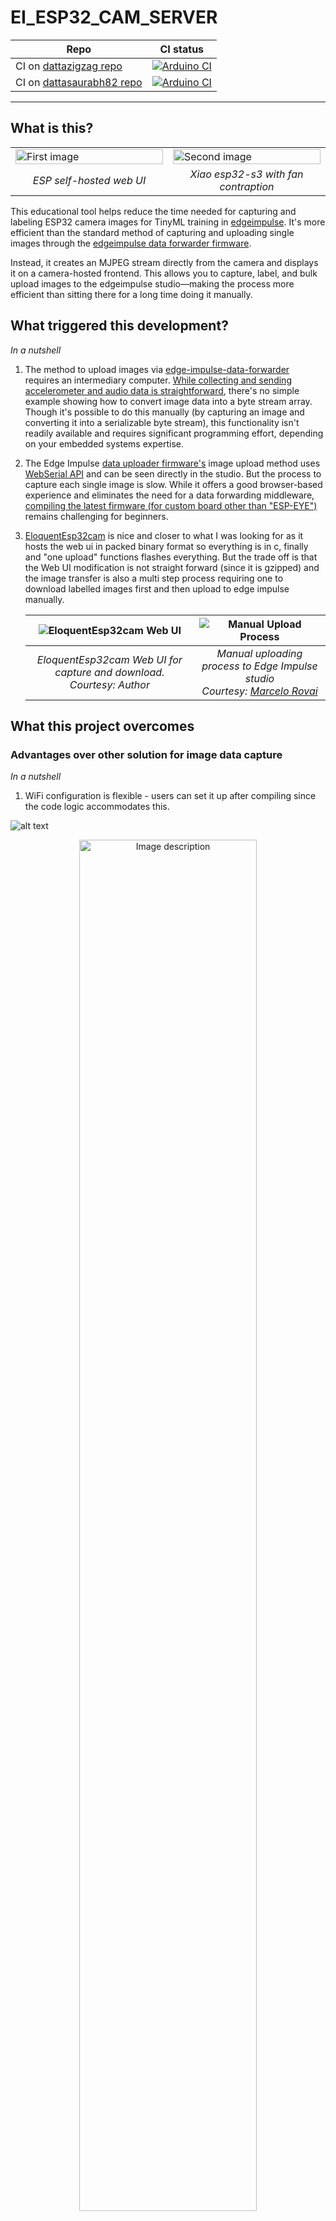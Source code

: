 # EI_ESP32_CAM_SERVER

| Repo | CI status |
|------|-----------|
| CI on [dattazigzag repo](https://github.com/dattazigzag/EI_ESP32_CAM_SERVER) | [![Arduino CI](https://github.com/dattazigzag/EI_ESP32_CAM_SERVER/actions/workflows/arduino-ci.yml/badge.svg)](https://github.com/dattazigzag/EI_ESP32_CAM_SERVER/actions/workflows/arduino-ci.yml) |
| CI on [dattasaurabh82 repo](https://github.com/dattasaurabh82/EI_ESP32_CAM_SERVER) | [![Arduino CI](https://github.com/dattasaurabh82/EI_ESP32_CAM_SERVER/actions/workflows/arduino-ci.yml/badge.svg)](https://github.com/dattasaurabh82/EI_ESP32_CAM_SERVER/actions/workflows/arduino-ci.yml) |

---

## What is this?

<table>
  <tr>
    <td width="50%"><img src="assets/Screenshot 2025-02-11 at 02.08.08.png" width="100%" alt="First image"></td>
    <td width="50%"><img src="assets/PXL_20250224_233042468.PORTRAIT.jpg" width="100%" alt="Second image"></td>
  </tr>
  <tr>
    <td width="50%" align="center"><em>ESP self-hosted web UI</em></td>
    <td width="50%" align="center"><em>Xiao esp32-s3 with fan contraption</em></td>
  </tr>
</table>

This educational tool helps reduce the time needed for capturing and labeling ESP32 camera images for TinyML training in [edgeimpulse](https://docs.edgeimpulse.com/reference). It's more efficient than the standard method of capturing and uploading single images through the [edgeimpulse data forwarder firmware](https://github.com/edgeimpulse/firmware-espressif-esp32).

Instead, it creates an MJPEG stream directly from the camera and displays it on a camera-hosted frontend. This allows you to capture, label, and bulk upload images to the edgeimpulse studio—making the process more efficient than sitting there for a long time doing it manually.

## What triggered this development?

_In a nutshell_

1. The method to upload images via [edge-impulse-data-forwarder](https://docs.edgeimpulse.com/docs/tools/edge-impulse-cli/cli-data-forwarder) requires an intermediary computer. [While collecting and sending accelerometer and audio data is straightforward](https://docs.edgeimpulse.com/docs/tools/edge-impulse-cli/cli-data-forwarder), there's no simple example showing how to convert image data into a byte stream array. Though it's possible to do this manually (by capturing an image and converting it into a serializable byte stream), this functionality isn't readily available and requires significant programming effort, depending on your embedded systems expertise.
2. The Edge Impulse [data uploader firmware's](https://docs.edgeimpulse.com/docs/edge-ai-hardware/mcu/espressif-esp32) image upload method uses [WebSerial API](https://developer.mozilla.org/en-US/docs/Web/API/Web_Serial_API) and can be seen directly in the studio. But the process to capture each single image is slow. While it offers a good browser-based experience and eliminates the need for a data forwarding middleware, [compiling the latest firmware (for custom board other than "ESP-EYE")](https://github.com/edgeimpulse/firmware-espressif-esp32) remains challenging for beginners.
3. [EloquentEsp32cam](https://eloquentarduino.com/posts/esp32-cam-object-detection) is nice and closer to what I was looking for as it hosts the web ui in packed binary format so everything is in c, finally and "one upload" functions flashes everything. But the trade off is that the Web UI modification is not straight forward (since it is gzipped) and the image transfer is also a multi step process requiring one to download labelled images first and then upload to edge impulse manually.

   | ![EloquentEsp32cam Web UI](assets/EloqUI.png) | ![Manual Upload Process](assets/manual_upload_process.png) |
   |:-------------------------------------------:|:----------------------------------------------------------:|
   | *EloquentEsp32cam Web UI for capture and download. <br>Courtesy: Author* | *Manual uploading process to Edge Impulse studio<br>Courtesy: [Marcelo Rovai](https://gravatar.com/mjrovai)* |

## What this project overcomes

### Advantages over other solution for image data capture

_In a nutshell_

1. WiFi configuration is flexible - users can set it up after compiling since the code logic accommodates this.

![alt text](<assets/Slide 16_9 - 2.png>)

<p align="center">
  <img src="assets/ScreenRecording2025-02-25at22.24.14-ezgif.com-video-to-gif-converter.gif" width="75%" alt="Image description"><br>
  <em>Configuring wifi from the Web UI</em>
</p>

> It will automatically show up, i.e. the ESP will go to AP mode and provide this captive portal like experience, if it fails to connect to any wifi from it's memory (or if the wifi memory doesn't exist yet)

<br> <br>
<img src="assets/Screenshot 2025-02-25 at 22.26.18.png" width="35%" alt="Image description">

> Once the esp32 connects, you will see this in Serial as you get re-directed to the main dashboard.

2. Multiple WiFi networks can be stored and persist between reboots, allowing seamless use across different locations without reconfiguring.
3. Stream can be started, stopped, and snapshots can be captured even while streaming is paused.
4. Supports both single snapshots and automatic multiple image capture.

<p align="center">
  <img src="assets/Screen Recording 2025-02-25 at 22.57.31.gif" width="75%" alt="Image description"><br>
  <em>Start/Stop stream and various capture modes demo</em>
</p>

5. Images can be labeled and downloaded in groups for manual upload to Edge Impulse, if preferred.
6. Uploads directly to Edge Impulse through the Web UI (the core purpose of this project). Edge Impulse API credentials persist between reboots.
7. Automatically updates Edge Impulse project settings for object detection if needed.

![alt text](assets/ScreenRecording2025-02-25at23.09.52.gif)

1. Images are stored in the browser session rather than Flash or RAM.
2. Features an attractive UI with both light and dark modes.
3. UI is easily modifiable through HTML and CSS updates, though re-flashing is required. See instructions below.

---

<details>
   <summary> 1. Hardware</summary>
  
   ## Hardware Setup
  
   Tested on: [XIAO_ESP32S3](https://wiki.seeedstudio.com/xiao_esp32s3_getting_started/)
   Testing on: [AI_THINKER_CAM](https://docs.ai-thinker.com/en/esp32-cam)

   <br>

> The XIAO_ESP32S3 gets very hot when streaming MJPEG as stated [here](https://wiki.seeedstudio.com/xiao_esp32s3_camera_usage/#project-ii-video-streaming)

![alt text](<assets/Screenshot 2025-02-18 at 23.54.35.png>)

So I added a beefy cooper heat sink used in raspberry PIs and not the cheap aluminium ones and thought maybe I should just give it some air 💨

![alt text](<assets/Screenshot 2025-02-18 at 23.56.44.png>)

**But then how do I put it in as I like things to be organized and in place?**

So, I designed a cooling contraption for better air flow ...
And, additionally it holds everything together and also has a modular gorilla arm screw adapter.

| **Before** turning **ON** the fans | **After** turning **ON** the fans |
|:----------------------------------:|:---------------------------------:|
| ![Before turning on fans](<assets/Screenshot 2025-02-19 at 00.06.46.png>) | ![After turning on fans](<assets/Screenshot 2025-02-19 at 00.07.25.png>) |

Two points to note here:

1.  The OV5640 camera also gets 🥵.

   > !! Plan to fix that in next iteration

   <img src="assets/Screenshot 2025-02-19 at 00.13.18.png" width="50%" alt="Image description">

    

2.  The fan power is not drawn form the same VBUS that powers the XIAO_ESP32S3 but has a separate source, so that the performance of XIAO_ESP32S3 is not affected.

    > Yes! That means you need a separate cable if you do not want to fry your XIAO_ESP32S3.

   <img src="assets/Screenshot 2025-02-19 at 00.19.43.png" width="80%" alt="Image description">

    > My quick & dirty elegant solution

---

### xiao with cooling contraption and gorilla pod mount

![alt text](assets/xiao_with_cooling_contraption_and_gorilla_po_mount_render.png)

> Fusion 360 preview and file Download link: 👉🏼 [🌐](https://a360.co/3EEMBdH)

### AI Thinker cam with 3D printed box and gorilla pod mount

![alt text](assets/AiTHinkerCamContraption.png)

> Fusion 360 preview and file Download link: 👉🏼 [🌐](https://a360.co/41k01U0)

</details>

---

<details>
   <summary> 2. Edge Impulse Studio Project setup</summary>

   <br>

1.  Create an edge Impulse Project for `Object Detection`
2.  Give it a suitable name

    ![alt text](<assets/Screen Recording 2025-02-25 at 15.15.50.gif>)

3.  Note the Project ID and keep it safe somewhere. We will need that later to automatically upload images from the xiao esp32S3

    ![alt text](<assets/Screen Recording 2025-02-25 at 15.16.07.gif>)

4.  Note the Project's API Key. We will need that later to automatically upload images from the xiao esp32S3

    ![alt text](<assets/Screen Recording 2025-02-25 at 15.16.53.gif>)

</details>

---

<details>
   <summary> 3 . Software</summary>

# The Easy way

🤔 Since this project aims to simplify and speed up image data collection for Edge Impulse, I thought it would be better if users didn't need to set up a development environment at this early stage, to flash firmware.

The goal is to eliminate friction by removing the need for any development environment setup—even for simple tasks like configuring WiFi settings 😁

> So, I created a [web-based flasher tool](webflasher) (hosted on both [zigzag repo](https://dattazigzag.github.io/EI_ESP32_CAM_SERVER/) and [my personal repo](https://dattasaurabh82.github.io/EI_ESP32_CAM_SERVER/)) as part of the project. A website with all the necessary binary files and correct flashing settings, allowing you to connect your XIAO ESP32-S3 and flash everything directly from your browser—no Arduino IDE / Terminal or Platform IO setup needed! 😘
> __Note:__ After completing the machine learning training in Edge Impulse, you will need to download and use the model/library according to your own context and then you have to program...

![alt text](assets/webflashing.gif)

> **Notes**:
>
> 1.  Although if you want to know how it all works, follow the ... [Arduino IDE compile and upload method](#arduino-ide-compile-and-upload-method) and or [cmdline compile and upload methods](#cmdline-compile-and-upload-methods)
>
> 2.  Post flashing, you can also setup Wifi Credentials (Persistent across boots)
>
> 3.  Two Github Action CI/CD pipelines accomplish them. You can learn more about them [here](.github/workflows), if you are keen on the Github Actions Pipeline that compiles and create releases of binaries and also updates the webflasher.

# Arduino IDE compile and upload method

Arduino IDE version: `2.3.4`

### Install libraries

1. [ESPAsyncWebServer](https://github.com/ESP32Async/ESPAsyncWebServer)
2. [AsyncTCP](https://github.com/ESP32Async/AsyncTCP)

> You can find them from the Library Manager of IDE. There are various versions. Install ones by "ESP32Async" for both the libraries.

### File upload - for frontend

We need to upload our files (html, css. js, etc. for the frontend) to esp-32 via [arduino-littlefs-upload](https://github.com/earlephilhower/arduino-littlefs-upload)

1. Go to the [releases](https://github.com/earlephilhower/arduino-littlefs-upload/releases) page and click the `.vsix` file to download.
2. Move the file to Plugins Directory

   ```bash
   # Find the .arduinoIDE directory
   cd ~/.arduinoIDE/
   pwd
   # Create plugins dir, if it's not there
   mkdir plugins
   # Copt the files, in my case it was downloaded in Downloads dir
   cd \
   cd Downloads
   cp arduino-littlefs-upload-x.x.x.vsix ~/.arduinoIDE/plugins/
   ```

3. Quit & reopen Arduino IDE. **Note:** Sometimes you might have to restart the mac
4. Pressing `CMD` + `SHIFT` + `P`, will open commands palette of Arduino IDE
5. Type in `Upload LittleFS` and the full command (`Upload LittleFS to Pico/ESP8266/ESP32`) will show up. Hit `ENTER`
6. All the contents from [`data/`](data/) will now be transferred to the fs of ESP32
   > Make sure Serial Monitor is closed

### Camera Settings

Pick a esp32 camera module in the [config.h](config.h) and use only one pre_processor directive macro

```c++
// -----------------------------------------------------------------
// CAMERA MODEL SELECTION - UNCOMMENT ONLY ONE MODEL
// -----------------------------------------------------------------
#define CAMERA_MODEL_XIAO_ESP32S3 1
// #define CAMERA_MODEL_AI_THINKER 1
```

Most of the camera settings doesn't need to be changed but sometimes you may need to flip the camera frame vertically or horizontally. In that case [camera_init.h](camera_init.h) find the section

```c++
// Additional camera settings after initialization
  sensor_t* s = esp_camera_sensor_get();
  if (s) {
    // Set frame size to desired resolution
    s->set_framesize(s, FRAMESIZE_QQVGA);  // 160x120

    // Model-specific camera orientation settings
#ifdef CAMERA_MODEL_XIAO_ESP32S3
    s->set_vflip(s, 1);    // Flip camera vertically for XIAO
    s->set_hmirror(s, 0);  // No horizontal mirror for XIAO
#elif defined(CAMERA_MODEL_AI_THINKER)
    s->set_vflip(s, 1);        // Flip camera vertically for AI-Thinker
    s->set_hmirror(s, 1);      // Horizontal mirror typically needed
#endif

    // Image clarity enhancements
    s->set_brightness(s, 1);  // Normal brightness (-2 to 2)
    s->set_contrast(s, 1);    // Normal contrast (-2 to 2)
    s->set_saturation(s, 1);  // Normal saturation (-2 to 2)

    // --- //
    /*
     * NOTE [TBT]
     * White balance implementation varies by camera sensor. The XIAO ESP32S3 * * uses an OV sensor that might handle white balance differently than the * * ESP32 camera library expects. And so, the status.wb_mode field sometimes * doesn't accurately reflect the actual * camera state.
    */
#ifdef CAMERA_MODEL_XIAO_ESP32S3
    s->set_whitebal(s, 0);  // Disable white balance (0=disable, 1=enable)
    s->set_awb_gain(s, 0);  // Disable auto white balance gain (0=disable,
#elif defined(CAMERA_MODEL_AI_THINKER)
    // Note: Some color correction needed (noticed) 
    s->set_whitebal(s, 1);     // Disable white balance (0=disable, 1=enable)
    s->set_awb_gain(s, 1);     // Disable auto white balance gain (0=disable,
#endif
    // --- //

    s->set_gainceiling(s, GAINCEILING_2X);  // Normal gain
 }
```

> More info here: [esp32-cam-ov2640-camera-settings](https://randomnerdtutorials.com/esp32-cam-ov2640-camera-settings/)

### Server Port Settings

Our default web server is on port `80` defined in `WebServer server(80);` in our [EI_ESP32_CAM_SERVER.ino](EI_ESP32_CAM_SERVER.ino)

### Arduino IDE compile settings

#### For xiao esp32s3 sense

![alt text](<assets/Screenshot 2025-03-04 at 02.38.54.png>)

#### For AI-Thinker Cam

![alt text](<assets/Screenshot 2025-03-04 at 02.41.03.png>)

### Usage

After successful upload, you should see something like this

```txt

   [camera_init.h] Frame buffer count set to: 1
   ✓ Success

   Camera Details:
   --------------
   Resolution: 1x1
   JPEG Quality: 15
   Buffer Size: 1438 bytes
   Buffer Width: 160 px
   Buffer Height: 120 px
   Brightness: 1
   Contrast: 1
   Saturation: 1
   Special Effect: 0
   White Balance Enabled (human readable): No
   AWB Gain Enabled: No
   Gain Ceiling Value: 0
   Gain Ceiling: 2X
   Vertical Flip: Yes
   Horizontal Mirror: No

   Memory Info:
   -----------
   PSRAM: Available ✓
   Free PSRAM: 8381220 bytes
   Total PSRAM: 8388608 bytes


2. Checking LittleFS Status:
   * Mounting LittleFS... 
   ✓ Mounted successfully (No formatting needed)

   Storage Info:
   ------------
   Total space: 1536 KB
   Used space: 84 KB
   Free space: 1452 KB

   Files in storage:
   ---------------
   • ei_config.json            157 bytes
   • ei_config.template.json       63 bytes
   • index.html               7400 bytes
   • script.js               23188 bytes
   • styles.css               8816 bytes
   • wifi_portal.css          5264 bytes
   • wifi_portal.html         2934 bytes
   • wifi_portal.js          14857 bytes


3. WiFi Manager Initialization:
   ⚠ No WiFi credentials file found
   ⚠ No saved WiFi networks found
   Starting AP Mode for configuration
   ✓ AP started with SSID: XIAO_ESP32_CAM
   ✓ IP Address: 192.168.4.1
Async HTTP server started on port 80

👉🏼 Open http://192.168.4.1:80 from a browser of a computer connected to WiFi SSID: XIAO_ESP32_CAM
```

# cmdline compile and upload methods

Let's say you just want to edit some basic html features and do not want to change any firmware settings and as a result do not want to go through the whole arduino IDE setup.

Even though that is a fairly straight forward route, for some reason you like being in terminal and want to do everything from there.

If that is the case, below are your compilation and update options.

1. Make sure to install `esptools.py`
   1. Information source 1: [here](https://docs.espressif.com/projects/esptool/en/latest/esp32/installation.html)
   2. Information source 2: [here](https://docs.espressif.com/projects/esptool/en/latest/esp32/index.html#quick-start)
   3. Information source 3: [here](https://tasmota.github.io/docs/Esptool/)
2. Make sure to install `arduino-cli`. Instructions 👉🏼 [here](https://github.com/arduino/arduino-cli)
3. After `arduino-cli` has been installed, install esp32 core, and library dependencies.

   ```bash
   # install esp32 core and boards
   arduino-cli config init
   arduino-cli config add board_manager.additional_urls https://raw.githubusercontent.com/espressif/arduino-esp32/gh-pages/package_esp32_index.json
   arduino-cli core update-index
   arduino-cli core install esp32:esp32

   # Install lib deps
   arduino-cli core update-index
   arduino-cli lib install ArduinoJson
   mkdir -p "$HOME/Arduino/libraries"
   cd "$HOME/Arduino/libraries"
   git clone https://github.com/ESP32Async/AsyncTCP.git
   git clone https://github.com/ESP32Async/ESPAsyncWebServer.git
   arduino-cli core update-index
   ```

4. Install `mklittlefs`. This is used to produce a packed binary of all the front-end files that can be flashed later. __Note__: if using the Arduino IDE, then we use a IDE plugin. Check it our 👉🏼 [file upload instructions](#file-upload---for-frontend) for more details.
   <br><br>

   > Prerequisite for this step: Make sure you have cmake, build essentials etc. ready and configured.
   >
   > 🔔 Don't worry as if and when the build command for `mklittlefs` fails, you will know what to install.
   > <br><br>

   ```bash
   git clone --recursive https://github.com/earlephilhower/mklittlefs.git
   cd mklittlefs
   make dist
   sudo cp mklittlefs /usr/local/bin/

   # source your env if needed

   mklittlefs --help
   ```

5. Create an empty `ei_config.json`. It will be filled with your credentials and edgeimpulse project details later, from frontend and will be saved to be used persistently till next update.

   ```bash
   cp data/ei_config.template.json data/ei_config.json
   ```

   Your data folder should now have these files

   ```txt
   data/
   ├── ei_config.json
   ├── ei_config.template.json
   ├── index.html
   ├── script.js
   ├── styles.css
   ├── wifi_portal.css
   ├── wifi_portal.html
   └── wifi_portal.js
   ```

6. Create a packed binary of all the front-end files of `data/`

   ```bash
   mkdir -p build

   # Create
   # For XiaoESP32-S3
   mklittlefs -c data -p 256 -b 4096 -s 1572864 build/filesystem.littlefs.xiaoesp32s3.bin
   # For AI_thinker_cam
   mklittlefs -c data -p 256 -b 4096 -s 1441792 build/filesystem.littlefs.ai_thinker_cam.bin

   # Verify the frontend binaries
   mklittlefs -l -d 5 build/filesystem.littlefs.xiaoesp32s3.bin
   mklittlefs -l -d 5 build/filesystem.littlefs.ai_thinker_cam.bin
   ```

7. Compile the firmware - __For xiao esp32s3 sense__

   ```bash
   # From inside the project directory, run:
   mkdir -p build/
   arduino-cli compile \
      --fqbn "esp32:esp32:XIAO_ESP32S3:USBMode=hwcdc,CDCOnBoot=default,MSCOnBoot=default,DFUOnBoot=default,UploadMode=default,CPUFreq=240,FlashMode=qio,FlashSize=8M,PartitionScheme=default_8MB,DebugLevel=none,PSRAM=opi,LoopCore=1,EventsCore=1,EraseFlash=none,UploadSpeed=921600,JTAGAdapter=default" \
      --output-dir build . -v
   ```

8. Upload the firmware and packed frontend binaries (multiple options) - __For xiao esp32s3 sense__

   ```bash
   # Option 1.1: Using arduino-cli - Compile & write the compiled firmware to target
   # From inside the project directory, run:
   mkdir -p build/
   arduino-cli compile \
      --fqbn "esp32:esp32:XIAO_ESP32S3:USBMode=hwcdc,CDCOnBoot=default,MSCOnBoot=default,DFUOnBoot=default,UploadMode=default,CPUFreq=240,FlashMode=qio,FlashSize=8M,PartitionScheme=default_8MB,DebugLevel=none,PSRAM=opi,LoopCore=1,EventsCore=1,UploadSpeed=921600,JTAGAdapter=default" \
      . -u -p [YOUR_SERIAL_PORT_TO_WHICH_ESP32_IS_ATTACHED] -v

   # Option 1.2: Using arduino-cli - Write the pre-compiled firmware to target
   # If you have run the "compile" cmd from above (pt.7) and the "build" dir is there, then from inside the project directory, run:
   arduino-cli upload -p [YOUR_SERIAL_PORT_TO_WHICH_ESP32_IS_ATTACHED] \
      --fqbn "esp32:esp32:XIAO_ESP32S3:USBMode=hwcdc,CDCOnBoot=default,MSCOnBoot=default,DFUOnBoot=default,UploadMode=default,CPUFreq=240,FlashMode=qio, FlashSize=8M,PartitionScheme=default_8MB,DebugLevel=none,PSRAM=opi,LoopCore=1,EventsCore=1,UploadSpeed=921600,JTAGAdapter=default" \
      --input-file build/EI_ESP32_CAM_SERVER.ino.merged.bin .

   # Using esptools.py - Write ONLY the pre-compiled firmware to target
   esptool.py \
      --chip esp32s3 \
      --port [YOUR_SERIAL_PORT_TO_WHICH_ESP32_IS_ATTACHED] \
      --baud 921600 \
      --before default_reset \
      --after hard_reset write_flash \
      -z --flash_mode qio --flash_freq 80m --flash_size 8MB \
      0x0 build/EI_ESP32_CAM_SERVER.ino.merged.bin

   # Using esptools.py - Write the packed frontend binary to the target's correct location
   esptool.py \
      --chip esp32s3 \
      --port [YOUR_SERIAL_PORT_TO_WHICH_ESP32_IS_ATTACHED] \
      --baud 921600 write_flash -z \
      --flash_mode dio \
      --flash_freq 80m 0x670000 \
      build/filesystem.littlefs.xiaoesp32s3.bin
   ```

9. Compile the firmware - __For AI_Thinker_cam_esp32__

   ```bash
   # From inside the project directory, run:
   mkdir -p build/
   arduino-cli compile \
      --fqbn "esp32:esp32:esp32:CPUFreq=240,FlashMode=qio,FlashFreq=80,FlashSize=4M,PartitionScheme=default,PSRAM=enabled,DebugLevel=none,LoopCore=1,EventsCore=1,EraseFlash=none,JTAGAdapter=default,ZigbeeMode=default" \
      --output-dir build . -v
   ```

10. Upload the firmware and packed frontend binaries (multiple options) - __For AI_Thinker_cam_esp32__

   ```bash
   # Option 1.1: Using arduino-cli - Compile & write the compiled firmware to target
   mkdir -p build/
   arduino-cli compile \
      --fqbn "esp32:esp32:esp32:CPUFreq=240,FlashMode=qio,FlashFreq=80,FlashSize=4M,PartitionScheme=default,PSRAM=enabled,DebugLevel=none,LoopCore=1,EventsCore=1,EraseFlash=none,JTAGAdapter=default,ZigbeeMode=default,UploadSpeed=460800" \
      . -u -p [YOUR_SERIAL_PORT_TO_WHICH_ESP32_IS_ATTACHED] -v

   # Option 1.2: Using arduino-cli - Write the pre-compiled firmware to target
   # If you have run the "compile" cmd from above (pt.9) and the "build" dir is there, then from inside the project directory, run
   arduino-cli upload -p [YOUR_SERIAL_PORT_TO_WHICH_ESP32_IS_ATTACHED] \
      --fqbn "esp32:esp32:esp32:CPUFreq=240,FlashMode=qio,FlashFreq=80,FlashSize=4M,PartitionScheme=default,PSRAM=enabled,DebugLevel=none,LoopCore=1,EventsCore=1,EraseFlash=none,JTAGAdapter=default,ZigbeeMode=default,UploadSpeed=460800" \
      . -v

   # Using esptools.py - Write ONLY the pre-compiled firmware to target
   esptool.py \
      --chip esp32 \
      --port [YOUR_SERIAL_PORT_TO_WHICH_ESP32_IS_ATTACHED] \ 
      --baud 460800 \
      --before default_reset \
      --after hard_reset write_flash \
      -z --flash_mode qio --flash_freq 80m --flash_size 4MB \
      0x0 build/EI_ESP32_CAM_SERVER.ino.merged.bin

   # Using esptools.py - Write the packed frontend binary to the target's correct location
   esptool.py --chip esp32 --port [YOUR_SERIAL_PORT_TO_WHICH_ESP32_IS_ATTACHED] --baud 460800 \
      --before default_reset --after hard_reset write_flash -z \
      --flash_mode dio --flash_freq 80m --flash_size detect \
      0x290000 build/filesystem.littlefs.ai_thinker_cam.bin
   ```

> Notes
>
> 1. `--flash_mode` is `qio` for flashing firmware and `--flash_mode` is `dio` for flashing packed frontend binary
>
> 2. And, how do we know the **exact location** in flash (`0x670000` for xiao and for ai thinker cam that is `0x290000`) where the front end code goes?
> Well, we know it from the Arduino IDE. When we used the IDE plugin, we saw the output ...
>
> ![Xiao esp32 s3 sense -> Arduino IDE LittleFS Upload Process Output](<assets/Screenshot 2025-02-25 at 14.17.52.png>)
> _Xiao esp32 s3 sense -> Arduino IDE LittleFS Upload Process Output_
> 
> <br>
> 
> ![AI thinker cam -> Arduino IDE LittleFS Upload Process Output](<assets/Screenshot 2025-03-05 at 20.20.34.png>)
> _AI thinker cam -> Arduino IDE LittleFS Upload Process Output_
> 
</details>

---

## Acknowledgement & Attribution

```txt
Saurabh Datta
zigzag.is
Feb 2025
datta@zigzag.is
hi@dattasaurabh.com
```

## License

[unlicense](LICENSE)

---
